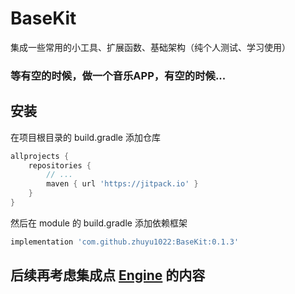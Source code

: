 # BaseKit
集成一些常用的小工具、扩展函数、基础架构（纯个人测试、学习使用）
### 等有空的时候，做一个音乐APP，有空的时候...
## 安装
在项目根目录的 build.gradle 添加仓库
```groovy
allprojects {
    repositories {
        // ...
        maven { url 'https://jitpack.io' }
    }
}
```
然后在 module 的 build.gradle 添加依赖框架

```groovy
implementation 'com.github.zhuyu1022:BaseKit:0.1.3'
```

## 后续再考虑集成点 [Engine](https://github.com/liangjingkanji/Engine) 的内容

